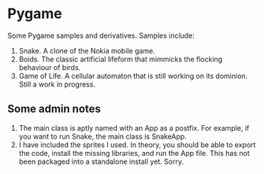 # Pygame
Some Pygame samples and derivatives. Samples include:
1. Snake. A clone of the Nokia mobile game.
1. Boids. The classic artificial lifeform that mimmicks the flocking behaviour of birds.
1. Game of Life. A cellular automaton that is still working on its dominion. Still a work in progress.

## Some admin notes
1. The main class is aptly named with an App as a postfix. For example,
if you want to run Snake, the main class is SnakeApp.
1. I have included the sprites I used. In theory, you should be able to 
export the code, install the missing libraries, and run the App file.
This has not been packaged into a standalone install yet. Sorry.

